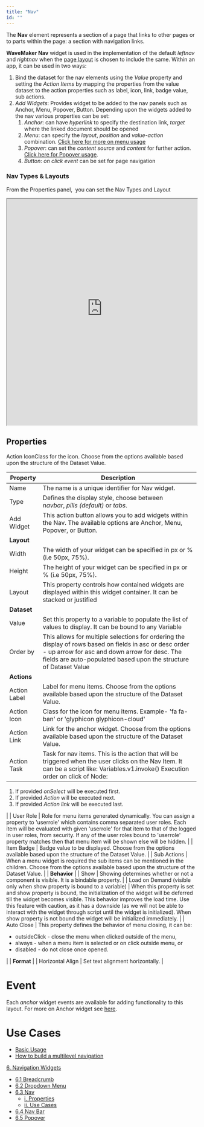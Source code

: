 ```yaml
---
title: "Nav"
id: ""
---
```


The **Nav** element represents a section of a page that links to other pages or to parts within the page: a section with navigation links.

**WaveMaker Nav** widget is used in the implementation of the default _leftnav_ and _rightnav_ when the [page layout](/learn/app-development/ui-design/page-concepts/page-layouts/) is chosen to include the same. Within an app, it can be used in two ways:

1. Bind the dataset for the nav elements using the _Value_ property and setting the _Action Items_ by mapping the properties from the value dataset to the action properties such as label, icon, link, badge value, sub actions.
2. _Add Widgets_: Provides widget to be added to the nav panels such as Anchor, Menu, Popover, Button. Depending upon the widgets added to the nav various properties can be set:
    1. _Anchor_: can have _hyperlink_ to specify the destination link, _target_ where the linked document should be opened
    2. _Menu_: can specify the _layout_, _position_ and _value_-_action_ combination. [Click here for more on menu usage](/learn/app-development/widgets/dropdown-menu/)
    3. _Popover_: can set the _content source_ and _content_ for further action. [Click here for Popover usage](/learn/app-development/widgets/navigation/popover/).
    4. _Button_: _on click event_ can be set for page navigation

### Nav Types & Layouts

From the Properties panel,  you can set the Nav Types and Layout 

<iframe width="100%" height="600" style="background-color: snow;" allowtransparency="true" src="https://apps.wavemakeronline.com/documentation_snippets/#/Nav">Nav Types</iframe>

## Properties

Action IconClass for the icon. Choose from the options available based upon the structure of the Dataset Value.

| **Property** | **Description** |
| --- | --- |
| Name | The name is a unique identifier for Nav widget. |
| Type | Defines the display style, choose between _navbar_, _pills (default)_ or _tabs_. |
| Add Widget | This action button allows you to add widgets within the Nav. The available options are Anchor, Menu, Popover, or Button. |
| **Layout** |
| Width | The width of your widget can be specified in px or % (i.e 50px, 75%). |
| Height | The height of your widget can be specified in px or % (i.e 50px, 75%). |
| Layout | This property controls how contained widgets are displayed within this widget container. It can be stacked or justified |
| **Dataset** |
| Value | Set this property to a variable to populate the list of values to display. It can be bound to any Variable |
| Order by | This allows for multiple selections for ordering the display of rows based on fields in asc or desc order - up arrow for asc and down arrow for desc. The fields are auto-populated based upon the structure of Dataset Value |
| **Actions** |
| Action Label | Label for menu items. Choose from the options available based upon the structure of the Dataset Value. |
| Action Icon | Class for the icon for menu items. Example- 'fa fa-ban' or 'glyphicon glyphicon-cloud' |
| Action Link | Link for the anchor widget. Choose from the options available based upon the structure of the Dataset Value. |
| Action Task | Task for nav items. This is the action that will be triggered when the user clicks on the Nav Item. It can be a script like: Variables.v1.invoke() Execution order on click of Node:
1. If provided _onSelect_ will be executed first.
2. If provided _Action_ will be executed next.
3. If provided _Action link_ will be executed last.

 |
| User Role | Role for menu items generated dynamically. You can assign a property to 'userrole' which contains comma separated user roles. Each item will be evaluated with given 'userrole' for that item to that of the logged in user roles, from security. If any of the user roles bound to 'userrole' property matches then that menu item will be shown else will be hidden. |
| Item Badge | Badge value to be displayed. Choose from the options available based upon the structure of the Dataset Value. |
| Sub Actions | When a menu widget is required the sub items can be mentioned in the children. Choose from the options available based upon the structure of the Dataset Value. |
| **Behavior** |
| Show | Showing determines whether or not a component is visible. It is a bindable property. |
| Load on Demand (visible only when show property is bound to a variable) | When this property is set and show property is bound, the initialization of the widget will be deferred till the widget becomes visible. This behavior improves the load time. Use this feature with caution, as it has a downside (as we will not be able to interact with the widget through script until the widget is initialized). When show property is not bound the widget will be initialized immediately. |
| Auto Close | This property defines the behavior of menu closing, it can be:

- outsideClick - close the menu when clicked outside of the menu,
- always - when a menu item is selected or on click outside menu, or
- disabled - do not close once opened.

 |
| **Format** |
| Horizontal Align | Set text alignment horizontally. |

# Event

Each _anchor_ widget events are available for adding functionality to this layout. For more on Anchor widget see [here](/learn/app-development/widgets/basic/anchor/ "Basic Widgets").

# Use Cases

- [Basic Usage](/learn/app-development/widgets/navigation/nav-basic-usage/)
- [How to build a multilevel navigation](/learn/app-development/widgets/navigation/nav-basic-usage/#multilevel)

[6. Navigation Widgets](/learn/app-development/widgets/widget-library/#nav-widgets)

- [6.1 Breadcrumb](/learn/app-development/widgets/navigation/breadcrumb/)
- [6.2 Dropdown Menu](/learn/app-development/widgets/navigation/dropdown-menu/)
- [6.3 Nav](/learn/app-development/widgets/navigation/nav/)
    - [i. Properties](#properties)
    - [ii. Use Cases](#use-cases)
- [6.4 Nav Bar](/learn/app-development/widgets/navigation/nav-bar/)
- [6.5 Popover](/learn/app-development/widgets/navigation/popover/)

